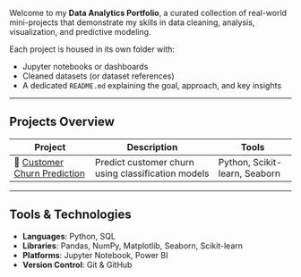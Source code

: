Welcome to my **Data Analytics Portfolio**, a curated collection of real-world mini-projects that demonstrate my skills in data cleaning, analysis, visualization, and predictive modeling.

Each project is housed in its own folder with:
- Jupyter notebooks or dashboards
- Cleaned datasets (or dataset references)
- A dedicated `README.md` explaining the goal, approach, and key insights

---

##  Projects Overview

| Project | Description | Tools |
|--------|-------------|-------|
| 🔹 [Customer Churn Prediction](./project-2-customer-churn) | Predict customer churn using classification models | Python, Scikit-learn, Seaborn |

---

##  Tools & Technologies

- **Languages**: Python, SQL  
- **Libraries**: Pandas, NumPy, Matplotlib, Seaborn, Scikit-learn  
- **Platforms**: Jupyter Notebook, Power BI  
- **Version Control**: Git & GitHub  
